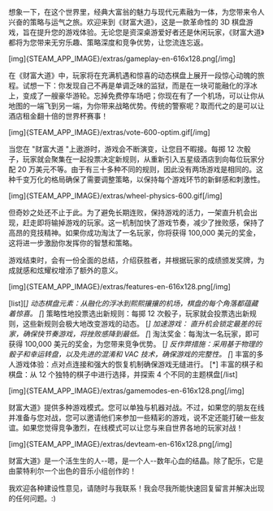 想象一下，在这个世界里，经典大富翁的魅力与现代元素融为一体，为您带来令人兴奋的策略与运气之旅。欢迎来到《财富大道》，这是一款革命性的 3D 棋盘游戏，旨在提升您的游戏体验。无论您是资深桌游爱好者还是休闲玩家，《财富大道》都将为您带来无穷乐趣、策略深度和竞争优势，让您流连忘返。

[img]{STEAM_APP_IMAGE}/extras/gameplay-en-616x128.png[/img]

在《财富大道》中，玩家将在充满机遇和惊喜的动态棋盘上展开一段惊心动魄的旅程。试想一下：你发现自己不再是单调乏味的监狱，而是在一块可能融化的浮冰上，变成了一艘豪华游轮。忘掉免费停车场吧；你现在有了一个机场，可以让你从地图的一端飞到另一端，为你带来战略优势。传统的警察呢？取而代之的是可以让酒店租金翻十倍的世界杯赛事！

[img]{STEAM_APP_IMAGE}/extras/vote-600-optim.gif[/img]

当您在 "财富大道 "上遨游时，游戏会不断演变，让您目不暇接。每掷 12 次骰子，玩家就会聚集在一起投票决定新规则，从重新引入五星级酒店到向每位玩家分配 20 万美元不等。由于有三十多种不同的规则，因此没有两场游戏是相同的。这种千变万化的格局确保了需要调整策略，以保持每个游戏环节的新鲜感和刺激性。

[img]{STEAM_APP_IMAGE}/extras/wheel-physics-600.gif[/img]

但奇妙之处还不止于此。为了避免长期连败，保持游戏的活力，一架直升机会出现，赶走即将输掉游戏的玩家。这一机制加快了游戏节奏，减少了挫败感，保持了高昂的竞技精神。如果你成功淘汰了一名玩家，你将获得 100,000 美元的奖金，这将进一步激励你发挥你的智慧和策略。

游戏结束时，会有一份全面的总结，介绍获胜者，并根据玩家的成绩颁发奖牌，为成就感和炫耀权增添了额外的意义。

[img]{STEAM_APP_IMAGE}/extras/features-en-616x128.png[/img]

[list][*] 动态棋盘元素：从融化的浮冰到熙熙攘攘的机场，棋盘的每个角落都蕴藏着惊喜。
[*] 策略性地投票选出新规则：每掷 12 次骰子，玩家就会投票选出新规则，这些新规则会极大地改变游戏的动态。
[*] 加速游戏： 直升机会锁定最差的玩家，确保快节奏游戏，将挫败感降到最低。
[*] 淘汰奖金：每淘汰一名玩家，即可获得 100,000 美元的奖金，为您带来竞争优势。
[*] 反作弊措施：采用基于物理的骰子和幸运转盘，以及先进的混淆和 VAC 技术，确保游戏的完整性。
[*] 丰富的多人游戏体验：点对点连接和强大的恢复机制确保游戏无缝进行。
[*] 丰富的棋子和棋盘：从 12 个独特的棋子中进行选择，并探索 4 个不同的主题棋盘[/list]

[img]{STEAM_APP_IMAGE}/extras/gamemodes-en-616x128.png[/img]

财富大道》提供多种游戏模式。您可以单独与机器对战。不过，如果您的朋友在线并准备与您对战，您可以邀请他们来参加一些精彩的游戏，说不定还能打破一些友谊。如果您觉得竞争激烈，在线模式可以让您与来自世界各地的玩家对战！

[img]{STEAM_APP_IMAGE}/extras/devteam-en-616x128.png[/img]

财富大道》是一个活生生的人--嗯，是一个人--数年心血的结晶。除了配乐，它是由蒙特利尔一个出色的音乐小组创作的！

我欢迎各种建设性意见，请随时与我联系！我会尽我所能快速回复留言并解决出现的任何问题。:)